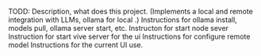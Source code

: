 TODD:
Description, what does this project. (Implements a local and remote integration with LLMs, ollama for local .)
Instructions for ollama install, models pull, ollama server start, etc.
Instructon for start node sever
Instruction for start vive server for the ui
Instructions for configure remote model
Instructions for the current UI use.
